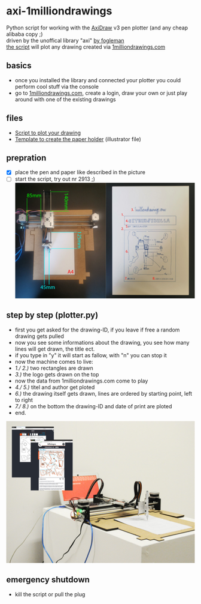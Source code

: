 # axi-1milliondrawings
Python script for working with the [AxiDraw](https://www.axidraw.com/) v3 pen plotter (and any cheap alibaba copy ;)\
driven by the unoffical library "axi" [by fogleman](https://github.com/fogleman/axi)\
[the script](plotter.py) will plot any drawing created via [1milliondrawings.com](https://1milliondrawings.com/)

## basics
- once you installed the library and connected your plotter you could perform cool stuff via the console
- go to [1milliondrawings.com](https://1milliondrawings.com/), create a login, draw your own or just play around with one of the existing drawings

## files
- [Script to plot your drawing](plotter.py)
- [Template to create the paper holder](axi_platten1.ai) (illustrator file)

## prepration
- [x] place the pen and paper like described in the picture
- [ ] start the script, try out nr 2913 ;)
![plotter image](howto.jpg)

## step by step (plotter.py)
- first you get asked for the drawing-ID, if you leave if free a random drawing gets pulled
- now you see some informations about the drawing, you see how many lines will get drawn, the title ect.
- if you type in "y" it will start as fallow, with "n" you can stop it
- now the machine comes to live:
 - *1./ 2.)* two rectangles are drawn
 - *3.)* the logo gets drawn on the top
 - now the data from 1milliondrawings.com come to play
 - *4./ 5.)* titel and author get ploted
 - *6.)* the drawing itself gets drawn, lines are ordered by starting point, left to right
 - *7./ 8.)* on the bottom the drawing-ID and date of print are ploted
 - end.

![plotter image](setup.jpg)

## emergency shutdown
- kill the script or pull the plug
